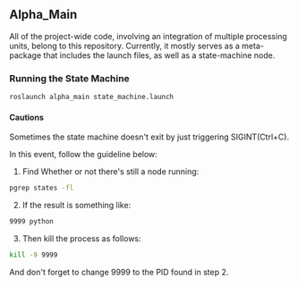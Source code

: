 ## Alpha\_Main

All of the project-wide code, involving an integration of multiple processing units, belong to this repository. Currently, it mostly serves as a meta-package that includes the launch files, as well as a state-machine node.

### Running the State Machine

```bash
roslaunch alpha_main state_machine.launch
```

#### Cautions

Sometimes the state machine doesn't exit by just triggering SIGINT(Ctrl+C).

In this event, follow the guideline below:

1. Find Whether or not there's still a node running:

```bash
pgrep states -fl
```

2. If the result is something like:

```bash
9999 python
```

3. Then kill the process as follows:

```bash
kill -9 9999
```

And don't forget to change 9999 to the PID found in step 2.
